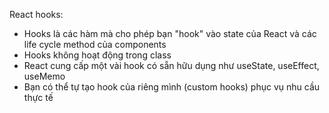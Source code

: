 React hooks:
- Hooks là các hàm mà cho phép bạn "hook" vào state của React
và các life cycle method của components
- Hooks không hoạt động trong class
- React cung cấp một vài hook có sẵn hữu dụng như useState,
useEffect, useMemo
- Bạn có thể tự tạo hook của riêng mình (custom hooks) phục vụ
nhu cầu thực tế

